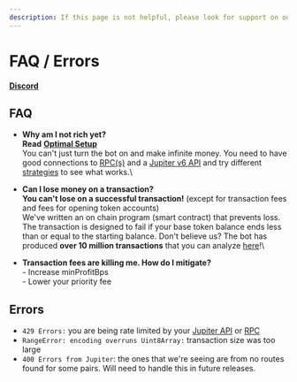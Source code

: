 ```yaml
---
description: If this page is not helpful, please look for support on our Discord.
---
```


# FAQ / Errors

[**Discord**](https://discord.gg/6DTGbMNYuA)

## FAQ

* **Why am I not rich yet?**\
  **Read** [**Optimal Setup**](optimal-setup.md)\
  You can't just turn the bot on and make infinite money. You need to have good connections to [RPC(s)](bot-setup-instructions/rpcs.md) and a [Jupiter v6 API](bot-setup-instructions/jupiter-v6-access.md) and try different [strategies](strategies.md) to see what works.\

* **Can I lose money on a transaction?**\
  **You can't lose on a successful transaction!** (except for transaction fees and fees for opening token accounts)\
  We've written an on chain program (smart contract) that prevents loss. The transaction is designed to fail if your base token balance ends less than or equal to the starting balance. Don't believe us? The bot has produced **over 10 million transactions** that you can analyze [here](https://solscan.io/account/3tZPEagumHvtgBhivFJCmhV9AyhBHGW9VgdsK52i4gwP)!\

* **Transaction fees are killing me. How do I mitigate?**\
  \- Increase minProfitBps\
  \- Lower your priority fee

## Errors

* `429 Errors:` you are being rate limited by your [Jupiter API](bot-setup-instructions/jupiter-v6-access.md) or [RPC](bot-setup-instructions/rpcs.md)
* `RangeError: encoding overruns Uint8Array:` transaction size was too large
* `400 Errors from Jupiter`: the ones that we're seeing are from no routes found for some pairs. Will need to handle this in future releases.

